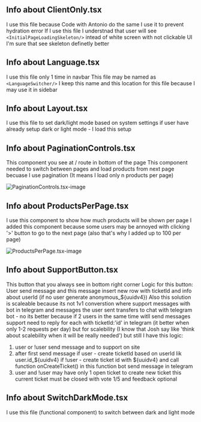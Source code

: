 ## Info about ClientOnly.tsx

I use this file because Code with Antonio do the same
I use it to prevent hydration error
If I use this file I understnad that user will see `<InitialPageLoadingSkeleton/>`
intead of white screen with not clickable UI
I'm sure that see skeleton definetly better

## Info about Language.tsx

I use this file only 1 time in navbar
This file may be named as `<LanguageSwitcher/>`
I keep this name and this location for this file
because I may use it in sidebar

## Info about Layout.tsx

I use this file to set dark/light mode based on system settings
if user have already setup dark or light mode - I load this setup

## Info about PaginationControls.tsx

This component you see at / route in bottom of the page
This component needed to switch between pages and load products from next page
becuase I use pagination (It means I load only n products per page)

![PaginationControls.tsx-image](https://i.imgur.com/KsQZi3k.png)

## Info about ProductsPerPage.tsx

I use this component to show how much products will be shown per page
I added this component because some users may be annoyed with clicking '>' button
to go to the next page (also that's why I added up to 100 per page)

![ProductsPerPage.tsx-image](https://i.imgur.com/WIeGtz2.png)

## Info about SupportButton.tsx

This button that you always see in bottom right corner
Logic for this button:
User send message and this message insert new row with ticketId and info about userId (if no user generate anonymous\_${uuidv4})
Also this solution is scaleable because its not 1v1 converstion where support messages with bot in telegram and messages the user sent
transfers to chat with telegram bot - no its better because if 2 users in the same time witll send messages support need to reply for each
with ticketId:'id' in telegram (it better when only 1-2 requests per day) but for scalebility
(I know that Josh say like 'think about scalebility when it will be really needed') but still I have this logic:

1. user or !user send message and to support on site
2. after first send message
   if user - create ticketId based on userId lik user.id\_${uuidv4}
   if !user - create ticket id with ${uuidv4}
   and call function onCreateTicket() in this function bot send message in telegram
3. user and !user may have only 1 open ticket to create new ticket
   this current ticket must be closed with vote 1/5 and feedback optional

## Info about SwitchDarkMode.tsx

I use this file (functional component) to switch between dark and light mode
